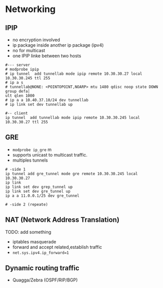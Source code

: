 # Networking

## IPIP 

- no encryption involved
- ip package inside another ip package (ipv4)
- no for multicast
- one IPIP linke between two hosts



```
#--- server
# modprobe ipip
# ip tunnel  add tunnellab mode ipip remote 10.30.30.27 local 10.30.30.245 ttl 255
# ip a s 
# tunnellab@NONE: <POINTOPOINT,NOARP> mtu 1480 qdisc noop state DOWN group defa│
ult qlen 1000   
# ip a a 10.40.37.10/24 dev tunnellab     
# ip link set dev tunnellab up

#-- client
ip tunnel  add tunnellab mode ipip remote 10.30.30.245 local 10.30.30.27 ttl 255
```

## GRE

- `modprobe ip_gre` m
- supports unicast to multicast traffic.
- multiples tunnels


```
# -side 1
ip tunnel add gre_tunnel mode gre remote 10.30.30.245 local 10.30.30.27 
ip link
ip link set dev grep_tunnel up
ip link set dev gre_tunnel up
ip a a 11.0.0.1/25 dev gre_tunnel

# -side 2 (repeate)

```
## NAT (Network Address Translation)

TODO: add something


- iptables masquerade
- forward and accept related,establish traffic
- `net.sys.ipv4.ip_forward=1`

## Dynamic routing traffic

- Quagga/Zebra (OSPF/RIP/BGP)


